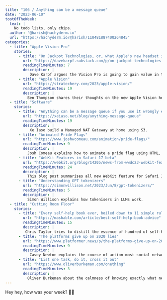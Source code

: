 ```yaml
---
title: "106 / Anything can be a message queue"
date: "2023-06-10"
tootOfTheWeek:
  text: |
    No todo lists, only chips.
  author: "@harish@hachyderm.io"
  url: "https://hachyderm.io/@harish/110481887400264845"
categories:
  - title: "Apple Vision Pro"
    stories:
      - title: "On Jackpot Technologies, or, what Apple's new headset is actually *for*"
        url: "https://davekarpf.substack.com/p/on-jackpot-technologies-or-what-apples"
        readingTimeMinutes: 7
        description: |
           Dave Karpf argues the Vision Pro is going to gain value in the future where you might not be able to go outside (due to wildfires or other events induced by the climate-crisis).
      - title: "Apple Vision"
        url: "https://stratechery.com/2023/apple-vision/"
        readingTimeMinutes: 19
        description: |
          Ben Thompson shares their thoughts on the new Apple Vision headset.
  - title: "Software"
    stories:
      - title: "Anything can be a message queue if you use it wrongly enough"
        url: "https://xeiaso.net/blog/anything-message-queue"
        readingTimeMinutes: 19
        description: |
           Xe Iaso build a Managed NAT Gateway at home using S3.
      - title: "Animated Pride Flags"
        url: "https://www.joshwcomeau.com/animation/pride-flags/"
        readingTimeMinutes: 9
        description: |
          Josh Comeau explains how to animate a pride flag using HTML, CSS & React.
      - title: "WebKit Features in Safari 17 beta"
        url: "https://webkit.org/blog/14205/news-from-wwdc23-webkit-features-in-safari-17-beta/"
        readingTimeMinutes: 24
        description: |
          This blog post summarises all new WebKit feature for Safari 17. 
      - title: "Understanding GPT tokenizers"
        url: "https://simonwillison.net/2023/Jun/8/gpt-tokenizers/"
        readingTimeMinutes: 5
        description: |
          Simon Willison explains how tokenisers in LLMs work.
  - title: "Cutting Room Floor"
    stories:
      - title: "Every self-help book ever, boiled down to 11 simple rules (2020)"
        url: "https://mashable.com/article/best-self-help-book-advice"
        readingTimeMinutes: 15
        description: |
         Chris Taylor tries to distill the essence of hundred of self-help books into eleven rules. 
      - title: "The platforms give up on 2020 lies"
        url: "https://www.platformer.news/p/the-platforms-give-up-on-2020-lies"
        readingTimeMinutes: 9
        description: |
           Casey Newton explains the course of action most social networks took to fight desinformation: Give up.
      - title: "List one task, do it, cross it out"
        url: "https://www.oliverburkeman.com/onething"
        readingTimeMinutes: 3
        description: |
          Oliver Burkeman about the calmness of knowing exactly what needs doing.
---
```


Hey hey, how was your week? ✌🏻
